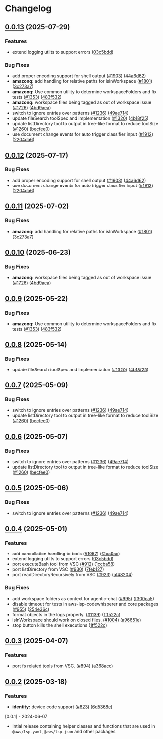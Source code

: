 # Changelog

## [0.0.13](https://github.com/MarcoWang3/language-servers/compare/lsp-core/v0.0.12...lsp-core/v0.0.13) (2025-07-29)


### Features

* extend logging utilts to support errors ([03c5bdd](https://github.com/MarcoWang3/language-servers/commit/03c5bdd7f9861a222c21ce4a6594d1cc7b39d217))


### Bug Fixes

* add proper encoding support for shell output ([#1903](https://github.com/MarcoWang3/language-servers/issues/1903)) ([44a6d62](https://github.com/MarcoWang3/language-servers/commit/44a6d629af7702662a02f384a6a542c0d72ccc39))
* **amazonq:** add handling for relative paths for isInWorkspace ([#1801](https://github.com/MarcoWang3/language-servers/issues/1801)) ([3c273a7](https://github.com/MarcoWang3/language-servers/commit/3c273a7aeac88a7afe40abaf490bc0950e517c01))
* **amazonq:** Use common utility to determine workspaceFolders and fix tests ([#1353](https://github.com/MarcoWang3/language-servers/issues/1353)) ([483f532](https://github.com/MarcoWang3/language-servers/commit/483f532b940d3ff2e914c0824f7501c3fe6a6235))
* **amazonq:** workspace files being tagged as out of workspace issue ([#1726](https://github.com/MarcoWang3/language-servers/issues/1726)) ([4bd9aea](https://github.com/MarcoWang3/language-servers/commit/4bd9aeab439d15dc425634b14470fd3c67986c4a))
* switch to ignore entries over patterns ([#1236](https://github.com/MarcoWang3/language-servers/issues/1236)) ([49ae714](https://github.com/MarcoWang3/language-servers/commit/49ae7141024f9802d3ce671441f978f487a399aa))
* update fileSearch toolSpec and implementation ([#1320](https://github.com/MarcoWang3/language-servers/issues/1320)) ([4b18f25](https://github.com/MarcoWang3/language-servers/commit/4b18f25dfb8595f18b2773dddaa5bfbc64cf519d))
* update listDirectory tool to output in tree-like format to reduce toolSize ([#1260](https://github.com/MarcoWang3/language-servers/issues/1260)) ([becfee0](https://github.com/MarcoWang3/language-servers/commit/becfee0d36e9e2a5fb5239c1e34cc6661ca01d94))
* use document change events for auto trigger classifier input ([#1912](https://github.com/MarcoWang3/language-servers/issues/1912)) ([2204da6](https://github.com/MarcoWang3/language-servers/commit/2204da6193f2030ee546f61c969b1a664d8025e3))

## [0.0.12](https://github.com/aws/language-servers/compare/lsp-core/v0.0.11...lsp-core/v0.0.12) (2025-07-17)


### Bug Fixes

* add proper encoding support for shell output ([#1903](https://github.com/aws/language-servers/issues/1903)) ([44a6d62](https://github.com/aws/language-servers/commit/44a6d629af7702662a02f384a6a542c0d72ccc39))
* use document change events for auto trigger classifier input ([#1912](https://github.com/aws/language-servers/issues/1912)) ([2204da6](https://github.com/aws/language-servers/commit/2204da6193f2030ee546f61c969b1a664d8025e3))

## [0.0.11](https://github.com/aws/language-servers/compare/lsp-core/v0.0.10...lsp-core/v0.0.11) (2025-07-02)


### Bug Fixes

* **amazonq:** add handling for relative paths for isInWorkspace ([#1801](https://github.com/aws/language-servers/issues/1801)) ([3c273a7](https://github.com/aws/language-servers/commit/3c273a7aeac88a7afe40abaf490bc0950e517c01))

## [0.0.10](https://github.com/aws/language-servers/compare/lsp-core/v0.0.9...lsp-core/v0.0.10) (2025-06-23)


### Bug Fixes

* **amazonq:** workspace files being tagged as out of workspace issue ([#1726](https://github.com/aws/language-servers/issues/1726)) ([4bd9aea](https://github.com/aws/language-servers/commit/4bd9aeab439d15dc425634b14470fd3c67986c4a))

## [0.0.9](https://github.com/aws/language-servers/compare/lsp-core/v0.0.8...lsp-core/v0.0.9) (2025-05-22)


### Bug Fixes

* **amazonq:** Use common utility to determine workspaceFolders and fix tests ([#1353](https://github.com/aws/language-servers/issues/1353)) ([483f532](https://github.com/aws/language-servers/commit/483f532b940d3ff2e914c0824f7501c3fe6a6235))

## [0.0.8](https://github.com/aws/language-servers/compare/lsp-core/v0.0.7...lsp-core/v0.0.8) (2025-05-14)


### Bug Fixes

* update fileSearch toolSpec and implementation ([#1320](https://github.com/aws/language-servers/issues/1320)) ([4b18f25](https://github.com/aws/language-servers/commit/4b18f25dfb8595f18b2773dddaa5bfbc64cf519d))

## [0.0.7](https://github.com/aws/language-servers/compare/lsp-core/v0.0.6...lsp-core/v0.0.7) (2025-05-09)


### Bug Fixes

* switch to ignore entries over patterns ([#1236](https://github.com/aws/language-servers/issues/1236)) ([49ae714](https://github.com/aws/language-servers/commit/49ae7141024f9802d3ce671441f978f487a399aa))
* update listDirectory tool to output in tree-like format to reduce toolSize ([#1260](https://github.com/aws/language-servers/issues/1260)) ([becfee0](https://github.com/aws/language-servers/commit/becfee0d36e9e2a5fb5239c1e34cc6661ca01d94))

## [0.0.6](https://github.com/aws/language-servers/compare/lsp-core/v0.0.5...lsp-core/v0.0.6) (2025-05-07)


### Bug Fixes

* switch to ignore entries over patterns ([#1236](https://github.com/aws/language-servers/issues/1236)) ([49ae714](https://github.com/aws/language-servers/commit/49ae7141024f9802d3ce671441f978f487a399aa))
* update listDirectory tool to output in tree-like format to reduce toolSize ([#1260](https://github.com/aws/language-servers/issues/1260)) ([becfee0](https://github.com/aws/language-servers/commit/becfee0d36e9e2a5fb5239c1e34cc6661ca01d94))

## [0.0.5](https://github.com/aws/language-servers/compare/lsp-core/v0.0.4...lsp-core/v0.0.5) (2025-05-06)


### Bug Fixes

* switch to ignore entries over patterns ([#1236](https://github.com/aws/language-servers/issues/1236)) ([49ae714](https://github.com/aws/language-servers/commit/49ae7141024f9802d3ce671441f978f487a399aa))

## [0.0.4](https://github.com/aws/language-servers/compare/lsp-core/v0.0.3...lsp-core/v0.0.4) (2025-05-01)


### Features

* add cancellation handling to tools ([#1057](https://github.com/aws/language-servers/issues/1057)) ([f2ea9ac](https://github.com/aws/language-servers/commit/f2ea9ac349dbd2825ca8e6934f44c1270653dc61))
* extend logging utilts to support errors ([03c5bdd](https://github.com/aws/language-servers/commit/03c5bdd7f9861a222c21ce4a6594d1cc7b39d217))
* port executeBash tool from VSC ([#912](https://github.com/aws/language-servers/issues/912)) ([1ccba58](https://github.com/aws/language-servers/commit/1ccba58a9e339ab7d5e4370cf40fa7268f802fd8))
* port listDirectory from VSC ([#930](https://github.com/aws/language-servers/issues/930)) ([7feb127](https://github.com/aws/language-servers/commit/7feb127f33570d2349852781e16cc9d6763a92b8))
* port readDirectoryRecursively from VSC ([#923](https://github.com/aws/language-servers/issues/923)) ([af48204](https://github.com/aws/language-servers/commit/af48204201fbe531d9d5185b927936e8adbb695f))


### Bug Fixes

* add workspace folders as context for agentic-chat ([#995](https://github.com/aws/language-servers/issues/995)) ([f300ca5](https://github.com/aws/language-servers/commit/f300ca5acae03a993114c31d0b88d88b6cd26dc4))
* disable timeout for tests in aws-lsp-codewhisperer and core packages ([#955](https://github.com/aws/language-servers/issues/955)) ([254e36c](https://github.com/aws/language-servers/commit/254e36cf1a34b114a9397c688784293367dc1d63))
* format objects in the logs properly. ([#1139](https://github.com/aws/language-servers/issues/1139)) ([1ff522c](https://github.com/aws/language-servers/commit/1ff522c7005bae518cf8ae3ed80a0faa82d11435))
* isInWorkspace should work on closed files.  ([#1004](https://github.com/aws/language-servers/issues/1004)) ([a96651e](https://github.com/aws/language-servers/commit/a96651ea1edd296b5dfa7ee4fdd1c6d378a14858))
* stop button kills the shell executions ([1ff522c](https://github.com/aws/language-servers/commit/1ff522c7005bae518cf8ae3ed80a0faa82d11435))

## [0.0.3](https://github.com/aws/language-servers/compare/lsp-core/v0.0.2...lsp-core/v0.0.3) (2025-04-07)


### Features

* port fs related tools from VSC.  ([#894](https://github.com/aws/language-servers/issues/894)) ([a368acc](https://github.com/aws/language-servers/commit/a368accfcd0b5c88b81f407d4cd7b73be2782b9b))

## [0.0.2](https://github.com/aws/language-servers/compare/lsp-core/v0.0.1...lsp-core/v0.0.2) (2025-03-18)


### Features

* **identity:** device code support ([#823](https://github.com/aws/language-servers/issues/823)) ([6d5368e](https://github.com/aws/language-servers/commit/6d5368e33a36a3003dc04e9c429b63edda6989de))

[0.0.1] - 2024-06-07

- Intial release containing helper classes and functions that are used in `@aws/lsp-yaml`, `@aws/lsp-json` and other packages
